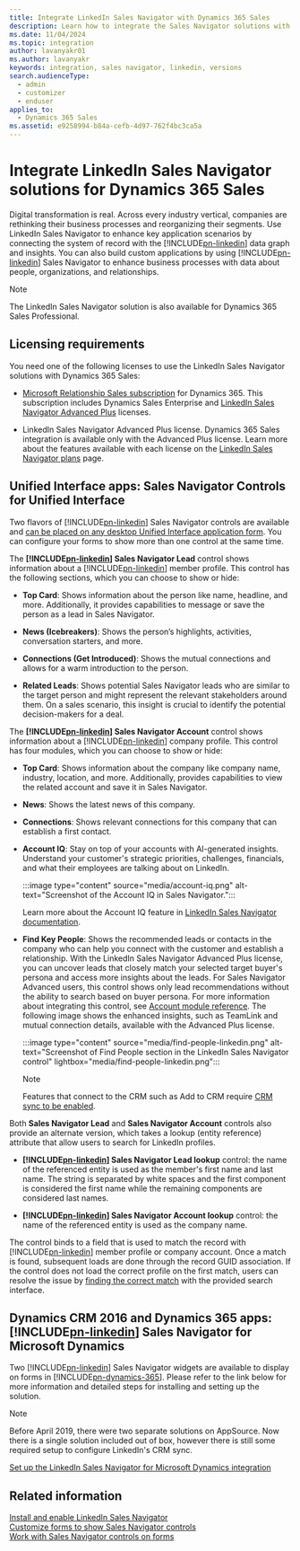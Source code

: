 ```yaml
---
title: Integrate LinkedIn Sales Navigator with Dynamics 365 Sales
description: Learn how to integrate the Sales Navigator solutions with Dynamics 365 Sales to enhance your business processes with data about people and organizations.
ms.date: 11/04/2024
ms.topic: integration
author: lavanyakr01
ms.author: lavanyakr
keywords: integration, sales navigator, linkedin, versions
search.audienceType: 
  - admin
  - customizer
  - enduser
applies_to: 
  - Dynamics 365 Sales
ms.assetid: e9258994-b84a-cefb-4d97-762f4bc3ca5a
---
```


# Integrate LinkedIn Sales Navigator solutions for Dynamics 365 Sales

Digital transformation is real. Across every industry vertical, companies are rethinking their business processes and reorganizing their segments. Use LinkedIn Sales Navigator to enhance key application scenarios by connecting the system of record with the [!INCLUDE[pn-linkedin](../../includes/pn-linkedin.md)] data graph and insights. You can also build custom applications by using [!INCLUDE[pn-linkedin](../../includes/pn-linkedin.md)] Sales Navigator to enhance business processes with data about people, organizations, and relationships. 

>[!NOTE]
>The LinkedIn Sales Navigator solution is also available for Dynamics 365 Sales Professional.

## Licensing requirements

You need one of the following licenses to use the LinkedIn Sales Navigator solutions with Dynamics 365 Sales:

- [Microsoft Relationship Sales subscription](https://dynamics.microsoft.com/sales/relationship-sales/) for Dynamics 365. This subscription includes Dynamics Sales Enterprise and [LinkedIn Sales Navigator Advanced Plus](https://business.linkedin.com/sales-solutions/compare-plans) licenses.  

- LinkedIn Sales Navigator Advanced Plus license. Dynamics 365 Sales integration is available only with the Advanced Plus license. Learn more about the features available with each license on the [LinkedIn Sales Navigator plans](https://business.linkedin.com/sales-solutions/compare-plans) page.

## Unified Interface apps: Sales Navigator Controls for Unified Interface 

Two flavors of [!INCLUDE[pn-linkedin](../../includes/pn-linkedin.md)] Sales Navigator controls are available and [can be placed on any desktop Unified Interface application form](add-sales-navigator-controls-forms.md). You can configure your forms to show more than one control at the same time.  

The **[!INCLUDE[pn-linkedin](../../includes/pn-linkedin.md)] Sales Navigator Lead** control shows information about a [!INCLUDE[pn-linkedin](../../includes/pn-linkedin.md)] member profile. This control has the following sections, which you can choose to show or hide: 

- **Top Card**: Shows information about the person like name, headline, and more. Additionally, it provides capabilities to message or save the person as a lead in Sales Navigator. 

- **News (Icebreakers)**: Shows the person’s highlights, activities, conversation starters, and more.

- **Connections (Get Introduced)**: Shows the mutual connections and allows for a warm introduction to the person. 

- **Related Leads**: Shows potential Sales Navigator leads who are similar to the target person and might represent the relevant stakeholders around them. On a sales scenario, this insight is crucial to identify the potential decision-makers for a deal. 

The **[!INCLUDE[pn-linkedin](../../includes/pn-linkedin.md)] Sales Navigator Account** control shows information about a [!INCLUDE[pn-linkedin](../../includes/pn-linkedin.md)] company profile. This control has four modules, which you can choose to show or hide: 

- **Top Card**: Shows information about the company like company name, industry, location, and more. Additionally, provides capabilities to view the related account and save it in Sales Navigator. 

- **News**: Shows the latest news of this company. 

- **Connections**: Shows relevant connections for this company that can establish a first contact.

- **Account IQ**: Stay on top of your accounts with AI-generated insights. Understand your customer's strategic priorities, challenges, financials, and what their employees are talking about on LinkedIn.

  :::image type="content" source="media/account-iq.png" alt-text="Screenshot of the Account IQ in Sales Navigator.":::

  Learn more about the Account IQ feature in [LinkedIn Sales Navigator documentation](https://www.linkedin.com/help/sales-navigator/answer/a6270076).

- **Find Key People**: Shows the recommended leads or contacts in the company who can help you connect with the customer and establish a relationship. With the LinkedIn Sales Navigator Advanced Plus license, you can uncover leads that closely match your selected target buyer's persona and access more insights about the leads. For Sales Navigator Advanced users, this control shows only lead recommendations without the ability to search based on buyer persona. For more information about integrating this control, see [Account module reference](/linkedin/sales/display-services/accounts-screenshots_full#find-people). The following image shows the enhanced insights, such as TeamLink and mutual connection details, available with the Advanced Plus license.

    :::image type="content" source="media/find-people-linkedin.png" alt-text="Screenshot of Find People section in the LinkedIn Sales Navigator control" lightbox="media/find-people-linkedin.png":::
  
    > [!NOTE]
    > Features that connect to the CRM such as Add to CRM require [CRM sync to be enabled](https://business.linkedin.com/sales-solutions/sales-navigator-customer-hub/resources/ms-dynamics-sync-activity-writeback).

Both **Sales Navigator Lead** and **Sales Navigator Account** controls also provide an alternate version, which takes a lookup (entity reference) attribute that allow users to search for LinkedIn profiles.

- **[!INCLUDE[pn-linkedin](../../includes/pn-linkedin.md)] Sales Navigator Lead lookup** control: the name of the referenced entity is used as the member's first name and last name. The string is separated by white spaces and the first component is considered the first name while the remaining components are considered last names.

- **[!INCLUDE[pn-linkedin](../../includes/pn-linkedin.md)] Sales Navigator Account lookup** control: the name of the referenced entity is used as the company name.

The control binds to a field that is used to match the record with [!INCLUDE[pn-linkedin](../../includes/pn-linkedin.md)] member profile or company account. Once a match is found, subsequent loads are done through the record GUID association. If the control does not load the correct profile on the first match, users can resolve the issue by [finding the correct match](view-sales-navigator-forms.md#change-the-incorrect-matching) with the provided search interface. 

## Dynamics CRM 2016 and Dynamics 365 apps: [!INCLUDE[pn-linkedin](../../includes/pn-linkedin.md)] Sales Navigator for Microsoft Dynamics

Two [!INCLUDE[pn-linkedin](../../includes/pn-linkedin.md)] Sales Navigator widgets are available to display on forms in [!INCLUDE[pn-dynamics-365](../../includes/pn-dynamics-365.md)]. Please refer to the link below for more information and detailed steps for installing and setting up the solution. 

> [!NOTE]
>Before April 2019, there were two separate solutions on AppSource. Now there is a single solution included out of box, however there is still some required setup to configure LinkedIn's CRM sync.

[Set up the LinkedIn Sales Navigator for Microsoft Dynamics integration](https://business.linkedin.com/sales-solutions/sales-navigator-customer-hub/resources/ms-dynamics-sync-activity-writeback)


## Related information

[Install and enable LinkedIn Sales Navigator](install-sales-navigator.md)     
[Customize forms to show Sales Navigator controls](add-sales-navigator-controls-forms.md)    
[Work with Sales Navigator controls on forms](view-sales-navigator-forms.md)

